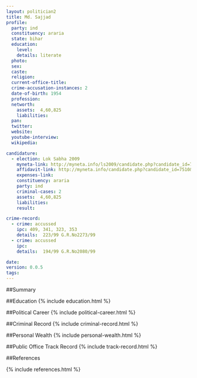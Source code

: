 ```yaml
---
layout: politician2
title: Md. Sajjad
profile: 
  party: ind
  constituency: araria
  state: bihar
  education: 
    level: 
    details: literate
  photo: 
  sex: 
  caste: 
  religion: 
  current-office-title: 
  crime-accusation-instances: 2
  date-of-birth: 1954
  profession: 
  networth: 
    assets:  4,60,825
    liabilities: 
  pan: 
  twitter: 
  website: 
  youtube-interview: 
  wikipedia: 

candidature: 
  - election: Lok Sabha 2009
    myneta-link: http://myneta.info/ls2009/candidate.php?candidate_id=7510
    affidavit-link: http://myneta.info/candidate.php?candidate_id=7510&scan=original
    expenses-link: 
    constituency: araria 
    party: ind
    criminal-cases: 2
    assets:  4,60,825
    liabilities: 
    result:  

crime-record: 
  - crime: accussed
    ipc: 409, 341, 323, 353
    details:  223/99 G.R.No2273/99  
  - crime: accussed
    ipc: 
    details:  194/99 G.R.No2080/99  

date: 
version: 0.0.5
tags: 
---
```

##Summary


##Education
{% include education.html %}


##Political Career
{% include political-career.html %}


##Criminal Record
{% include criminal-record.html %}


##Personal Wealth
{% include personal-wealth.html %}


##Public Office Track Record
{% include track-record.html %}


##References


{% include references.html %}